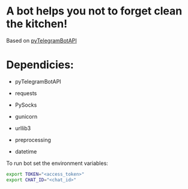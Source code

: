 # A bot helps you not to forget clean the kitchen!

Based on [pyTelegramBotAPI](https://github.com/eternnoir/pyTelegramBotAPI#pytelegrambotapi)


# Dependicies: 

* pyTelegramBotAPI

* requests

* PySocks

* gunicorn

* urllib3

* preprocessing

* datetime 


To run bot set the environment variables:

```bash
export TOKEN="<access_token>"
export CHAT_ID="<chat_id>"
```


